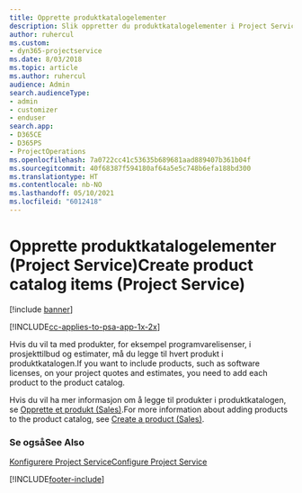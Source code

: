 ```yaml
---
title: Opprette produktkatalogelementer
description: Slik oppretter du produktkatalogelementer i Project Service
author: ruhercul
ms.custom:
- dyn365-projectservice
ms.date: 8/03/2018
ms.topic: article
ms.author: ruhercul
audience: Admin
search.audienceType:
- admin
- customizer
- enduser
search.app:
- D365CE
- D365PS
- ProjectOperations
ms.openlocfilehash: 7a0722cc41c53635b689681aad889407b361b04f
ms.sourcegitcommit: 40f68387f594180af64a5e5c748b6efa188bd300
ms.translationtype: HT
ms.contentlocale: nb-NO
ms.lasthandoff: 05/10/2021
ms.locfileid: "6012418"
---
```

# <a name="create-product-catalog-items-project-service"></a><span data-ttu-id="8fe63-103">Opprette produktkatalogelementer (Project Service)</span><span class="sxs-lookup"><span data-stu-id="8fe63-103">Create product catalog items (Project Service)</span></span>

[!include [banner](../includes/psa-now-project-operations.md)]

[!INCLUDE[cc-applies-to-psa-app-1x-2x](../includes/cc-applies-to-psa-app-1x-2x.md)]

<span data-ttu-id="8fe63-104">Hvis du vil ta med produkter, for eksempel programvarelisenser, i prosjekttilbud og estimater, må du legge til hvert produkt i produktkatalogen.</span><span class="sxs-lookup"><span data-stu-id="8fe63-104">If you want to include products, such as software licenses, on your project quotes and estimates, you need to add each product to the product catalog.</span></span>  
  
 <span data-ttu-id="8fe63-105">Hvis du vil ha mer informasjon om å legge til produkter i produktkatalogen, se [Opprette et produkt (Sales)](/dynamics365/sales-enterprise/create-product-sales).</span><span class="sxs-lookup"><span data-stu-id="8fe63-105">For more information about adding products to the product catalog, see [Create a product (Sales)](/dynamics365/sales-enterprise/create-product-sales).</span></span>  
  
### <a name="see-also"></a><span data-ttu-id="8fe63-106">Se også</span><span class="sxs-lookup"><span data-stu-id="8fe63-106">See Also</span></span>  
 [<span data-ttu-id="8fe63-107">Konfigurere Project Service</span><span class="sxs-lookup"><span data-stu-id="8fe63-107">Configure Project Service</span></span>](../psa/configure.md)


[!INCLUDE[footer-include](../includes/footer-banner.md)]
